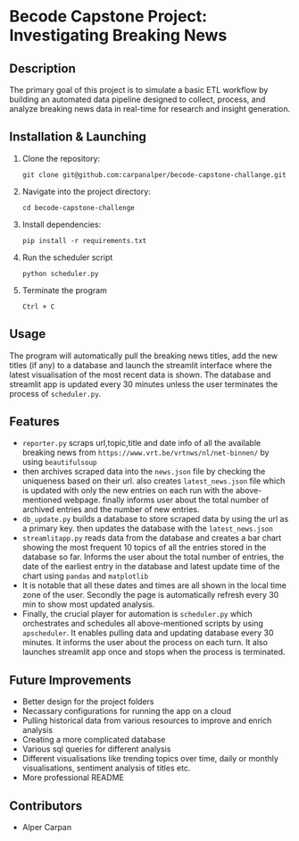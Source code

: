 # Becode Capstone Project: Investigating Breaking News

## Description
The primary goal of this project is to simulate a basic ETL workflow by building an automated data pipeline designed to collect, process, and analyze breaking news data in real-time for research and insight generation.  

## Installation & Launching
1. Clone the repository:
   ```
   git clone git@github.com:carpanalper/becode-capstone-challange.git
   ```
2. Navigate into the project directory:
   ```
   cd becode-capstone-challenge
   ```
3. Install dependencies:
   ```
   pip install -r requirements.txt
   ```
4. Run the scheduler script 
   ```
   python scheduler.py
   ```
5. Terminate the program
   ```
   Ctrl + C
   ```

## Usage
The program will automatically pull the breaking news titles, add the new titles (if any) to a database and launch the streamlit interface where the latest visualisation of the most recent data is shown. The database and streamlit app is updated every 30 minutes unless the user terminates the process of `scheduler.py`.

## Features
- `reporter.py` scraps url,topic,title and date info of all the available breaking news from `https://www.vrt.be/vrtnws/nl/net-binnen/` by using `beautifulsoup`
- then archives scraped data into the `news.json` file by checking the uniqueness based on their url. also creates `latest_news.json` file which is updated with only the new entries on each run with the above-mentioned webpage. finally informs user about the total number of archived entries and the number of new entries.
- `db_update.py` builds a database to store scraped data by using the url as a primary key. then updates the database with the `latest_news.json`  
- `streamlitapp.py` reads data from the database and creates a bar chart showing the most frequent 10 topics of all the entries stored in the database so far. Informs the user about the total number of entries, the date of the earliest entry in the database and latest update time of the chart using `pandas` and `matplotlib`
- It is notable that all these dates and times are all shown in the local time zone of the user. Secondly the page is automatically refresh every 30 min to show most updated analysis.
- Finally, the crucial player for automation is `scheduler.py` which orchestrates and schedules all above-mentioned scripts by using `apscheduler`. It enables pulling data and updating database every 30 minutes. It informs the user about the process on each turn. It also launches streamlit app once and stops when the process is terminated. 

## Future Improvements  
- Better design for the project folders
- Necassary configurations for running the app on a cloud
- Pulling historical data from various resources to improve and enrich analysis
- Creating a more complicated database
- Various sql queries for different analysis
- Different visualisations like trending topics over time, daily or monthly visualisations, sentiment analysis of titles etc.
- More professional README

## Contributors
- Alper Carpan 
